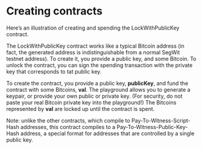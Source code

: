 # Creating contracts

Here’s an illustration of creating and spending the LockWithPublicKey contract.

The LockWithPublicKey contract works like a typical Bitcoin address (in fact, the generated address is indistinguishable from a normal SegWit testnet address). To create it, you provide a public key, and some Bitcoin. To unlock the contract, you can sign the spending transaction with the private key that corresponds to tat public key.

To create the contract, you provide a public key, **publicKey**, and fund the contract with some Bitcoins, **val**. The playground allows you to generate a keypair, or provide your own public or private key. (For security, do not paste your real Bitcoin private key into the playground!) The Bitcoins represented by **val** are locked up until the contract is spent.

Note: unlike the other contracts, which compile to Pay-To-Witness-Script-Hash addresses, this contract compiles to a Pay-To-Witness-Public-Key-Hash address, a special format for addresses that are controlled by a single public key.
